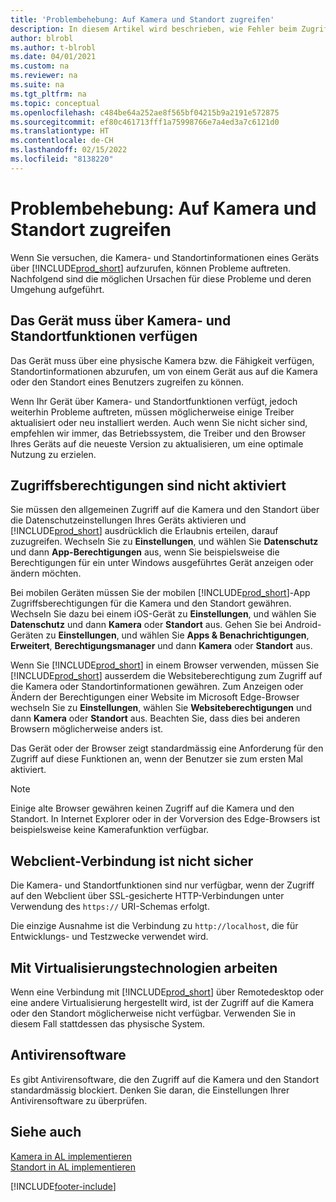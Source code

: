 ```yaml
---
title: 'Problembehebung: Auf Kamera und Standort zugreifen'
description: In diesem Artikel wird beschrieben, wie Fehler beim Zugriff auf Kamera- und Standortinformationen in Business Central behoben werden.
author: blrobl
ms.author: t-blrobl
ms.date: 04/01/2021
ms.custom: na
ms.reviewer: na
ms.suite: na
ms.tgt_pltfrm: na
ms.topic: conceptual
ms.openlocfilehash: c484be64a252ae8f565bf04215b9a2191e572875
ms.sourcegitcommit: ef80c461713fff1a75998766e7a4ed3a7c6121d0
ms.translationtype: HT
ms.contentlocale: de-CH
ms.lasthandoff: 02/15/2022
ms.locfileid: "8138220"
---
```

# <a name="troubleshooting-accessing-camera-and-location"></a>Problembehebung: Auf Kamera und Standort zugreifen

Wenn Sie versuchen, die Kamera- und Standortinformationen eines Geräts über [!INCLUDE[prod_short](includes/prod_short.md)] aufzurufen, können Probleme auftreten. Nachfolgend sind die möglichen Ursachen für diese Probleme und deren Umgehung aufgeführt.

## <a name="device-must-have-camera-and-location-capabilities"></a>Das Gerät muss über Kamera- und Standortfunktionen verfügen

Das Gerät muss über eine physische Kamera bzw. die Fähigkeit verfügen, Standortinformationen abzurufen, um von einem Gerät aus auf die Kamera oder den Standort eines Benutzers zugreifen zu können.

Wenn Ihr Gerät über Kamera- und Standortfunktionen verfügt, jedoch weiterhin Probleme auftreten, müssen möglicherweise einige Treiber aktualisiert oder neu installiert werden. Auch wenn Sie nicht sicher sind, empfehlen wir immer, das Betriebssystem, die Treiber und den Browser Ihres Geräts auf die neueste Version zu aktualisieren, um eine optimale Nutzung zu erzielen.

## <a name="access-permissions-not-enabled"></a>Zugriffsberechtigungen sind nicht aktiviert

Sie müssen den allgemeinen Zugriff auf die Kamera und den Standort über die Datenschutzeinstellungen Ihres Geräts aktivieren und [!INCLUDE[prod_short](includes/prod_short.md)] ausdrücklich die Erlaubnis erteilen, darauf zuzugreifen. Wechseln Sie zu **Einstellungen**, und wählen Sie **Datenschutz** und dann **App-Berechtigungen** aus, wenn Sie beispielsweise die Berechtigungen für ein unter Windows ausgeführtes Gerät anzeigen oder ändern möchten. 

Bei mobilen Geräten müssen Sie der mobilen [!INCLUDE[prod_short](includes/prod_short.md)]-App Zugriffsberechtigungen für die Kamera und den Standort gewähren. Wechseln Sie dazu bei einem iOS-Gerät zu **Einstellungen**, und wählen Sie **Datenschutz** und dann **Kamera** oder **Standort** aus. Gehen Sie bei Android-Geräten zu **Einstellungen**, und wählen Sie **Apps & Benachrichtigungen**, **Erweitert**, **Berechtigungsmanager** und dann **Kamera** oder **Standort** aus.

Wenn Sie [!INCLUDE[prod_short](includes/prod_short.md)] in einem Browser verwenden, müssen Sie [!INCLUDE[prod_short](includes/prod_short.md)] ausserdem die Websiteberechtigung zum Zugriff auf die Kamera oder Standortinformationen gewähren. Zum Anzeigen oder Ändern der Berechtigungen einer Website im Microsoft Edge-Browser wechseln Sie zu **Einstellungen**, wählen Sie **Websiteberechtigungen** und dann **Kamera** oder **Standort** aus. Beachten Sie, dass dies bei anderen Browsern möglicherweise anders ist.

Das Gerät oder der Browser zeigt standardmässig eine Anforderung für den Zugriff auf diese Funktionen an, wenn der Benutzer sie zum ersten Mal aktiviert.

> [!NOTE]  
> Einige alte Browser gewähren keinen Zugriff auf die Kamera und den Standort. In Internet Explorer oder in der Vorversion des Edge-Browsers ist beispielsweise keine Kamerafunktion verfügbar.

## <a name="web-client-connection-not-secure"></a>Webclient-Verbindung ist nicht sicher

Die Kamera- und Standortfunktionen sind nur verfügbar, wenn der Zugriff auf den Webclient über SSL-gesicherte HTTP-Verbindungen unter Verwendung des `https://` URI-Schemas erfolgt. 

Die einzige Ausnahme ist die Verbindung zu `http://localhost`, die für Entwicklungs- und Testzwecke verwendet wird.


## <a name="working-with-virtualization-technologies"></a>Mit Virtualisierungstechnologien arbeiten

Wenn eine Verbindung mit [!INCLUDE[prod_short](includes/prod_short.md)] über Remotedesktop oder eine andere Virtualisierung hergestellt wird, ist der Zugriff auf die Kamera oder den Standort möglicherweise nicht verfügbar. Verwenden Sie in diesem Fall stattdessen das physische System.

## <a name="antivirus-software"></a>Antivirensoftware
Es gibt Antivirensoftware, die den Zugriff auf die Kamera und den Standort standardmässig blockiert. Denken Sie daran, die Einstellungen Ihrer Antivirensoftware zu überprüfen.

## <a name="see-also"></a>Siehe auch
[Kamera in AL implementieren](/dynamics365/business-central/dev-itpro/developer/devenv-implement-camera-al)  
[Standort in AL implementieren](/dynamics365/business-central/dev-itpro/developer/devenv-implement-location-al)


[!INCLUDE[footer-include](includes/footer-banner.md)]